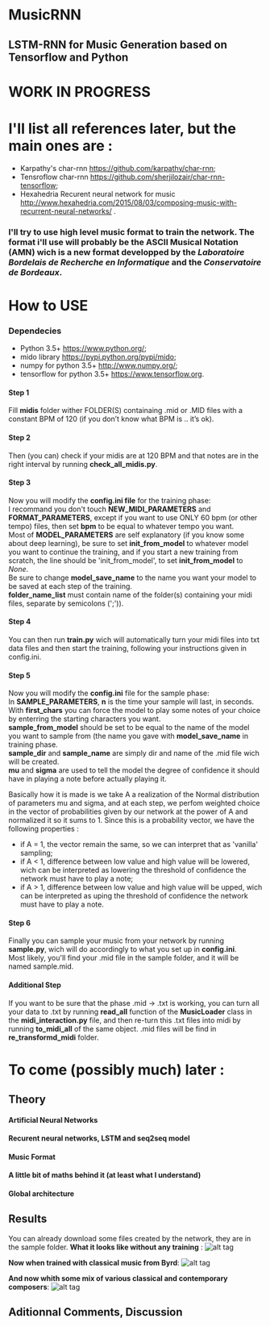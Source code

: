 # MusicRNN
## LSTM-RNN for Music Generation based on Tensorflow and Python

# WORK IN PROGRESS

# I'll list all references later, but the main ones are :
* Karpathy's char-rnn https://github.com/karpathy/char-rnn;
* Tensroflow char-rnn https://github.com/sherjilozair/char-rnn-tensorflow;
* Hexahedria Recurent neural network for music http://www.hexahedria.com/2015/08/03/composing-music-with-recurrent-neural-networks/ . 

### I'll try to use high level music format to train the network. The format i'll use will probably be the ASCII Musical Notation (AMN) wich is a new format developped by the _Laboratoire Bordelais de Recherche en Informatique_ and the _Conservatoire de Bordeaux_.  

# How to USE

### Dependecies
* Python 3.5+ https://www.python.org/;
* mido library https://pypi.python.org/pypi/mido;  
* numpy for python 3.5+ http://www.numpy.org/;  
* tensorflow for python 3.5+ https://www.tensorflow.org.

#### Step 1
Fill __midis__ folder wither FOLDER(S) containaing .mid or .MID files with a constant BPM of 120 (if you don’t know what BPM is .. it’s ok).

#### Step 2
Then (you can) check if your midis are at 120 BPM and that notes are in the right interval by running __check\_all\_midis.py__.

#### Step 3
Now you will modify the __config.ini file__ for the training phase:  
I recommand you don't touch __NEW\_MIDI\_PARAMETERS__ and __FORMAT\_PARAMETERS__, except if you want to use ONLY 60 bpm (or other tempo) files, then set __bpm__ to be equal to whatever tempo you want.  
Most of __MODEL\_PARAMETERS__ are self explanatory (if you know some about deep learning), be sure to set __init\_from\_model__ to whatever model you want to continue the training, and if you start a new training from scratch, the line should be 'init\_from\_model', to set __init\_from\_model__ to _None_.  
Be sure to change __model\_save\_name__ to the name you want your model to be saved at each step of the training.   
__folder\_name\_list__ must contain name of the folder(s) containing your midi files, separate by semicolons (';')).  

#### Step 4
You can then run __train.py__ wich will automatically turn your midi files into txt data files and then start the training, following your instructions given in config.ini.

#### Step 5
Now you will modify the __config.ini__ file for the sample phase:   
In __SAMPLE\_PARAMETERS__, __n__ is the time your sample will last, in seconds.   
With __first\_chars__ you can force the model to play some notes of your choice by enterring the starting characters you want.   
__sample\_from\_model__ should be set to be equal to the name of the model you want to sample from (the name you gave with __model\_save\_name__ in training phase.   
__sample\_dir__ and __sample\_name__ are simply dir and name of the .mid file wich will be created.   
__mu__ and __sigma__ are used to tell the model the degree of confidence it should have in playing a note before actually playing it.   

Basically how it is made is we take A a realization of the Normal distribution of parameters mu and sigma, and at each step, we        perfom weighted choice in the vector of probabilities given by our network at the power of A and normalized it so it sums to 1. Since this is a probability vector, we have the following properties :   
* if A = 1, the vector remain the same, so we can interpret that as 'vanilla' sampling;   
* if A < 1, difference between low value and high value will be lowered, wich can be interpreted as lowering the threshold of          confidence the network must have to play a note;    
* if A > 1, difference between low value and high value will be upped, wich can be interpreted as uping the threshold of             confidence the network must have to play a note.

#### Step 6
Finally you can sample your music from your network by running __sample.py__, wich will do accordingly to what you set up in __config.ini__.   
Most likely, you'll find your .mid file in the sample folder, and it will be named sample.mid.

#### Additional Step
If you want to be sure that the phase .mid -> .txt is working, you can turn all your data to .txt by running __read\_all__ function of the __MusicLoader__ class in the __midi\_interaction.py__ file, and then re-turn this .txt files into midi by running __to\_midi\_all__ of the same object. .mid files will be find in __re\_transformd\_midi__ folder.


# To come (possibly much) later :
## Theory
#### Artificial Neural Networks
#### Recurent neural networks, LSTM and seq2seq model
#### Music Format
#### A little bit of maths behind it (at least what I understand)
#### Global architecture
## Results
You can already download some files created by the network, they are in the sample folder.
__What it looks like without any training__ :
![alt tag](https://user-images.githubusercontent.com/27825602/33525950-2cbf3e6c-d839-11e7-8b0b-2eb544ab80b2.JPG)

__Now when trained with classical music from Byrd__:
![alt tag](https://user-images.githubusercontent.com/27825602/33525946-27984ba4-d839-11e7-9596-df07ca42b51b.JPG)

__And now whith some mix of various classical and contemporary composers__:
![alt tag](https://user-images.githubusercontent.com/27825602/33525949-2aaf89ba-d839-11e7-8772-60bead4952d3.JPG)

## Aditionnal Comments, Discussion
